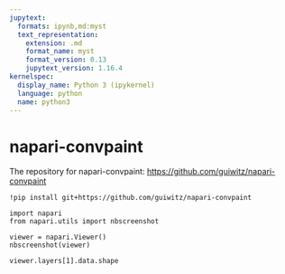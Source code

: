 ```yaml
---
jupytext:
  formats: ipynb,md:myst
  text_representation:
    extension: .md
    format_name: myst
    format_version: 0.13
    jupytext_version: 1.16.4
kernelspec:
  display_name: Python 3 (ipykernel)
  language: python
  name: python3
---
```


# napari-convpaint

The repository for napari-convpaint: https://github.com/guiwitz/napari-convpaint

```{code-cell} ipython3
!pip install git+https://github.com/guiwitz/napari-convpaint
```

```{code-cell} ipython3
import napari
from napari.utils import nbscreenshot

viewer = napari.Viewer()
nbscreenshot(viewer)
```

```{code-cell} ipython3
viewer.layers[1].data.shape
```
